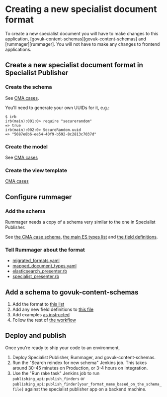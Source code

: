 # Creating a new specialist document format

To create a new specialist document you will have to make changes to this
application, [govuk-content-schemas][govuk-content-schemas] and
[rummager][rummager]. You will not have to make any changes to frontend
applications.

## Create a new specialist document format in Specialist Publisher

### Create the schema

See [CMA cases](https://github.com/alphagov/specialist-publisher/blob/main/lib/documents/schemas/cma_cases.json).

You'll need to generate your own UUIDs for it, e.g.:
```
$ irb
irb(main):001:0> require "securerandom"
=> true
irb(main):002:0> SecureRandom.uuid
=> "5087e8b6-ee54-40f9-b592-8c2813c7037d"
```

### Create the model

See [CMA cases](https://github.com/alphagov/specialist-publisher/blob/main/app/models/cma_case.rb)

### Create the view template

[CMA cases](https://github.com/alphagov/specialist-publisher/blob/main/app/views/metadata_fields/_cma_cases.html.erb)

## Configure rummager

### Add the schema

Rummager needs a copy of a schema very similar to the one in Specialist Publisher.

See [the CMA case schema](https://github.com/alphagov/rummager/blob/main/config/schema/elasticsearch_types/cma_case.json), [the main ES types list](https://github.com/alphagov/rummager/blob/main/config/schema/indexes/govuk.json) and [the field definitions](https://github.com/alphagov/rummager/blob/1700c85e1484d1d9b2c1d46f276326bc06b51a14/config/schema/field_definitions.json).

### Tell Rummager about the format

- [migrated_formats.yaml](https://github.com/alphagov/rummager/blob/main/config/govuk_index/migrated_formats.yaml)
- [mapped_document_types.yaml](https://github.com/alphagov/rummager/blob/main/config/govuk_index/mapped_document_types.yaml)
- [elasticsearch_presenter.rb](https://github.com/alphagov/rummager/blob/main/lib/govuk_index/presenters/elasticsearch_presenter.rb)
- [specialist_presenter.rb](https://github.com/alphagov/rummager/blob/main/lib/govuk_index/presenters/specialist_presenter.rb)

## Add a schema to govuk-content-schemas

1. Add the format to [this list](https://github.com/alphagov/govuk-content-schemas/blob/master/formats/specialist_document.jsonnet#L2-L22)
2. Add any new field definitions to [this file](https://github.com/alphagov/govuk-content-schemas/blob/master/formats/shared/definitions/_specialist_document.jsonnet)
3. Add examples [as instructed](https://github.com/alphagov/govuk-content-schemas/blob/master/docs/adding-a-new-schema.md#examples)
4. Follow the rest of [the workflow](https://github.com/alphagov/govuk-content-schemas/blob/master/docs/suggested-workflows.md)

## Deploy and publish

Once you're ready to ship your code to an environment,

1. Deploy Specialist Publisher, Rummager, and govuk-content-schemas.
2. Run the "Search reindex for new schema" Jenkins job.  This takes around 30-45 minutes on Production, or 3-4 hours on Integration.
3. Use the "Run rake task" Jenkins job to run `publishing_api:publish_finders` or `publishing_api:publish_finder[your_format_name_based_on_the_schema_file]` against the specialist publisher app on a backend machine.
